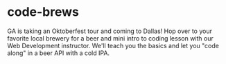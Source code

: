 # code-brews
GA is taking an Oktoberfest tour and coming to Dallas! Hop over to your favorite local brewery for a beer and mini intro to coding lesson with our Web Development instructor. We'll teach you the basics and let you "code along" in a beer API with a cold IPA.
